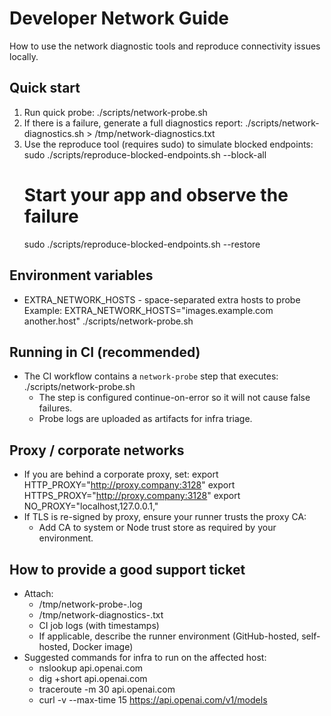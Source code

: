 # Developer Network Guide

How to use the network diagnostic tools and reproduce connectivity issues locally.

## Quick start
1. Run quick probe:
   ./scripts/network-probe.sh
2. If there is a failure, generate a full diagnostics report:
   ./scripts/network-diagnostics.sh > /tmp/network-diagnostics.txt
3. Use the reproduce tool (requires sudo) to simulate blocked endpoints:
   sudo ./scripts/reproduce-blocked-endpoints.sh --block-all
   # Start your app and observe the failure
   sudo ./scripts/reproduce-blocked-endpoints.sh --restore

## Environment variables
- EXTRA_NETWORK_HOSTS - space-separated extra hosts to probe
  Example:
    EXTRA_NETWORK_HOSTS="images.example.com another.host" ./scripts/network-probe.sh

## Running in CI (recommended)
- The CI workflow contains a `network-probe` step that executes:
  ./scripts/network-probe.sh
  - The step is configured continue-on-error so it will not cause false failures.
  - Probe logs are uploaded as artifacts for infra triage.

## Proxy / corporate networks
- If you are behind a corporate proxy, set:
  export HTTP_PROXY="http://proxy.company:3128"
  export HTTPS_PROXY="http://proxy.company:3128"
  export NO_PROXY="localhost,127.0.0.1,<internal-hosts>"
- If TLS is re-signed by proxy, ensure your runner trusts the proxy CA:
  - Add CA to system or Node trust store as required by your environment.

## How to provide a good support ticket
- Attach:
  - /tmp/network-probe-<ts>.log
  - /tmp/network-diagnostics-<ts>.txt
  - CI job logs (with timestamps)
  - If applicable, describe the runner environment (GitHub-hosted, self-hosted, Docker image)
- Suggested commands for infra to run on the affected host:
  - nslookup api.openai.com
  - dig +short api.openai.com
  - traceroute -m 30 api.openai.com
  - curl -v --max-time 15 https://api.openai.com/v1/models